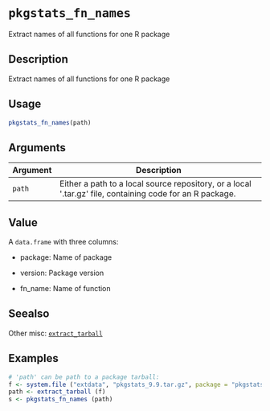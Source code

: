 # `pkgstats_fn_names`

Extract names of all functions for one R package


## Description

Extract names of all functions for one R package


## Usage

```r
pkgstats_fn_names(path)
```


## Arguments

Argument      |Description
------------- |----------------
`path`     |     Either a path to a local source repository, or a local '.tar.gz' file, containing code for an R package.


## Value

A `data.frame` with three columns:
  

*  package: Name of package 

*  version: Package version 

*  fn_name: Name of function


## Seealso

Other misc:
 [`extract_tarball`](#extracttarball)


## Examples

```r
# 'path' can be path to a package tarball:
f <- system.file ("extdata", "pkgstats_9.9.tar.gz", package = "pkgstats")
path <- extract_tarball (f)
s <- pkgstats_fn_names (path)
```


